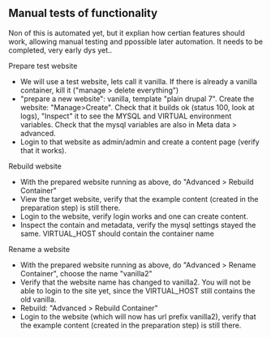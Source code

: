 Manual tests of functionality
-----------------------------
Non of this is automated yet, but it explian how certian features should work, allowing manual testing and ppossible later automation.
It needs to be completed, very early dys yet..

Prepare test website

 * We will use a test website, lets call it vanilla. If there is already a vanilla container, kill it ("manage > delete everything")
 * "prepare a new website": vanilla, template "plain drupal 7". Create the website: "Manage>Create".  Check that it builds ok (status 100, look at logs),  "Inspect" it to see the MYSQL and VIRTUAL environment variables. Check that the mysql variables are also in Meta data > advanced.
 * Login to that website as admin/admin and create a content page (verify that it works).

Rebuild website

 * With the prepared website running as above, do "Advanced > Rebuild Container"
 * View the target website, verify that the example content (created in the preparation step) is still there.
 * Login to the website, verify login works and one can create content.
 * Inspect the contain and metadata, verify the mysql settings stayed the same. VIRTUAL_HOST should contain the container name

Rename a website

 * With the prepared website running as above, do "Advanced > Rename Container", choose the name "vanilla2"
 * Verify that the website name has changed to vanilla2. You will not be able to login to the site yet, since the VIRTUAL_HOST still contains the old vanilla.
 * Rebuild: "Advanced > Rebuild Container"
 * Login to the website (which will now has url prefix vanilla2), verify that the example content (created in the preparation step) is still there.

